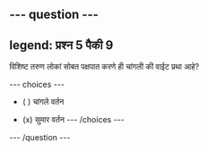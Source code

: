 --- question ---
---
legend: प्रश्न 5 पैकी 9
---

विशिष्ट तरुण लोकां सोबत पक्षपात करणे ही चांगली की वाईट प्रथा आहे?

--- choices ---
- ( ) चांगले वर्तन

- (x) सुमार वर्तन --- /choices ---

--- /question ---
